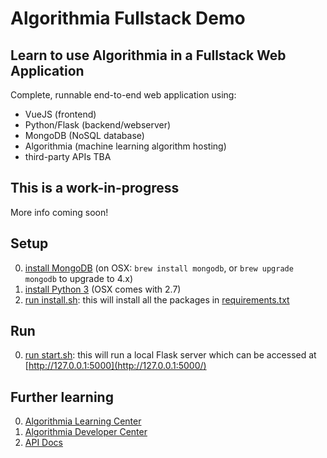 # Algorithmia Fullstack Demo

## Learn to use Algorithmia in a Fullstack Web Application

Complete, runnable end-to-end web application using:
 - VueJS (frontend)
 - Python/Flask (backend/webserver)
 - MongoDB (NoSQL database)
 - Algorithmia (machine learning algorithm hosting)
 - third-party APIs TBA

## This is a work-in-progress

More info coming soon!

## Setup

0. [install MongoDB](https://docs.mongodb.com/manual/installation/#mongodb-community-edition-installation-tutorials) (on OSX: `brew install mongodb`, or `brew upgrade mongodb` to upgrade to 4.x)
0. [install Python 3](https://www.python.org/downloads/) (OSX comes with 2.7)
0. [run install.sh](install.sh): this will install all the packages in [requirements.txt](requirements.txt)

## Run

0. [run start.sh](start.sh): this will run a local Flask server which can be accessed at [http://127.0.0.1:5000](http://127.0.0.1:5000/)

## Further learning

0. [Algorithmia Learning Center](https://learn.algorithmia.com/)
0. [Algorithmia Developer Center](http://developers.algorithmia.com)
0. [API Docs](http://docs.algorithmia.com/)
